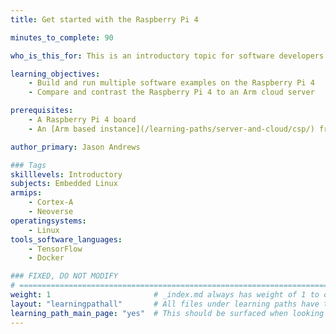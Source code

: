 ```yaml
---
title: Get started with the Raspberry Pi 4

minutes_to_complete: 90

who_is_this_for: This is an introductory topic for software developers interested in the Raspberry Pi 4.

learning_objectives: 
    - Build and run multiple software examples on the Raspberry Pi 4
    - Compare and contrast the Raspberry Pi 4 to an Arm cloud server

prerequisites:
    - A Raspberry Pi 4 board
    - An [Arm based instance](/learning-paths/server-and-cloud/csp/) from an appropriate cloud service provider.

author_primary: Jason Andrews

### Tags
skilllevels: Introductory
subjects: Embedded Linux
armips:
    - Cortex-A
    - Neoverse
operatingsystems:
    - Linux
tools_software_languages:
    - TensorFlow
    - Docker

### FIXED, DO NOT MODIFY
# ================================================================================
weight: 1                       # _index.md always has weight of 1 to order correctly
layout: "learningpathall"       # All files under learning paths have this same wrapper
learning_path_main_page: "yes"  # This should be surfaced when looking for related content. Only set for _index.md of learning path content.
---
```

